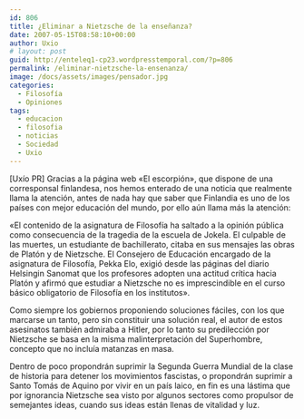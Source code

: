 ```yaml
---
id: 806
title: ¿Eliminar a Nietzsche de la enseñanza?
date: 2007-05-15T08:58:10+00:00
author: Uxio
# layout: post
guid: http://enteleq1-cp23.wordpresstemporal.com/?p=806
permalink: /eliminar-nietzsche-la-ensenanza/
image: /docs/assets/images/pensador.jpg
categories:
  - Filosofía
  - Opiniones
tags:
  - educacion
  - filosofia
  - noticias
  - Sociedad
  - Uxio
---
```

[Uxío PR] Gracias a la página web «El escorpión», que dispone de una corresponsal finlandesa, nos hemos enterado de una noticia que realmente llama la atención, antes de nada hay que saber que Finlandia es uno de los países con mejor educación del mundo, por ello aún llama más la atención:

«El contenido de la asignatura de Filosofía ha saltado a la opinión pública como consecuencia de la tragedia de la escuela de Jokela. El culpable de las muertes, un estudiante de bachillerato, citaba en sus mensajes las obras de Platón y de Nietzsche. El Consejero de Educación encargado de la asignatura de Filosofía, Pekka Elo, exigió desde las páginas del diario Helsingin Sanomat que los profesores adopten una actitud crítica hacia Platón y afirmó que estudiar a Nietzsche no es imprescindible en el curso básico obligatorio de Filosofía en los institutos».

Como siempre los gobiernos proponiendo soluciones fáciles, con los que marcarse un tanto, pero sin constituir una solución real, el autor de estos asesinatos también admiraba a Hitler, por lo tanto su predilección por Nietzsche se basa en la misma malinterpretación del Superhombre, concepto que no incluía matanzas en masa.

Dentro de poco propondrán suprimir la Segunda Guerra Mundial de la clase de historia para detener los movimientos fascistas, o propondrán suprimir a Santo Tomás de Aquino por vivir en un país laico, en fin es una lástima que por ignorancia Nietzsche sea visto por algunos sectores como propulsor de semejantes ideas, cuando sus ideas están llenas de vitalidad y luz.
